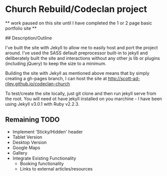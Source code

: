 # Church Rebuild/Codeclan project

** work paused on this site until I have completed the 1 or 2 page basic portfolio site **

## Description/Outline

I've built the site with Jekyll to allow me to easily host and port the project around. I've used the SASS default preprocessor built-in to jekyll and deliberately built the site and interactions without any other js lib or plugins (including jQuery) to keep the size to a minimum. 

Building the site with Jekyll as mentioned above means that by simply creating a gh-pages branch, I can host the site at http://scott-ad-riley.github.io/codeclan-church

To test/create the site locally, just git clone and then run jekyll serve from the root. You will need ot have jekyll installed on you marchine - I have been using Jekyll v3.0.1 with Ruby v2.2.3.

## Remaining TODO

* Implement 'Sticky/Hidden' header
* Tablet Version
* Desktop Version
* Google Maps
* Gallery
* Integrate Existing Functionality
  * Booking functionality
  * Links to external articles/resources
